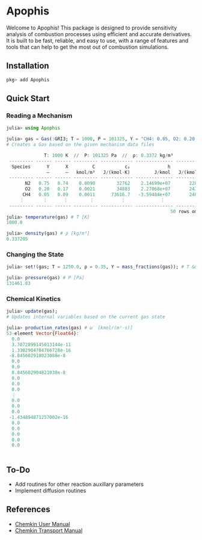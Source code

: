 # Apophis
Welcome to Apophis! This package is designed to provide sensitivity analysis of combustion processes using efficient and accurate derivatives. It is built to be fast, reliable, and easy to use, with a range of features and tools that can help to get the most out of combustion simulations.

## Installation
```julia
pkg> add Apophis
```
## Quick Start
### Reading a Mechanism
```julia
julia> using Apophis

julia> gas = Gas(:GRI3; T = 1000, P = 101325, Y = "CH4: 0.05, O2: 0.20, N2: 0.75")
# Creates a Gas based on the given mechanism data files

              T: 1000 K  //  P: 101325 Pa  //  ρ: 0.3372 kg/m³
 --------- ------ ------ --------- ------------ -------------- ------------
  Species      Y      X         C           cₚ              h            s 
               –      –   kmol/m³   J/(kmol⋅K)         J/kmol   J/(kmol⋅K) 
 --------- ------ ------ --------- ------------ -------------- ------------
       N2   0.75   0.74    0.0090        32762    2.14699e+07       228089
       O2   0.20   0.17    0.0021        34883    2.27068e+07       243586
      CH4   0.05   0.09    0.0011      73616.7   -3.59484e+07       248279
     ⋮       ⋮      ⋮        ⋮          ⋮             ⋮             ⋮
 --------- ------ ------ --------- ------------ -------------- ------------
                                                             50 rows omitted
julia> temperature(gas) # T [K]
1000.0

julia> density(gas) # ρ [kg/m³]
0.337205
```
### Changing the State
```julia
julia> set!(gas; T = 1250.0, ρ = 0.35, Y = mass_fractions(gas)); # T && (P || ρ) && (Y || X || C)

julia> pressure(gas) # P [Pa]
131461.83
```
### Chemical Kinetics
```julia
julia> update(gas);
# Updates internal variables based on the current gas state

julia> production_rates(gas) # ω̇ [kmol/(m³⋅s)]
53-element Vector{Float64}:
  0.0
  3.7072899145013144e-11
  1.3302904784766728e-16
 -8.845602918023088e-8
  0.0
  0.0
  8.845602904821038e-8
  0.0
  0.0
  0.0
  ⋮
  0.0
  0.0
  0.0
 -1.434894871257002e-16
  0.0
  0.0
  0.0
  0.0
  0.0
  
```
## To-Do
- Add routines for other reaction auxillary parameters
- Implement diffusion routines

## References
- [Chemkin User Manual](https://www3.nd.edu/~powers/ame.60636/chemkin2000.pdf)
- [Chemkin Transport Manual](https://www3.nd.edu/~powers/ame.60636/transport.pdf)
